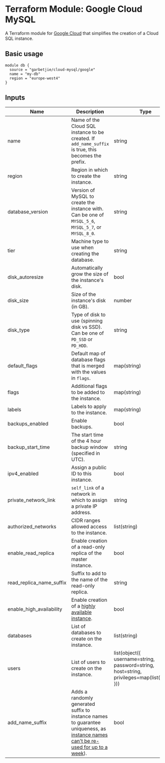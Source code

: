 Terraform Module: Google Cloud MySQL
====================================

A Terraform module for [Google Cloud](https://cloud.google.com) that simplifies the creation of a Cloud SQL instance.

## Basic usage

```hcl-terraform
module db {
  source = "garbetjie/cloud-mysql/google"
  name = "my-db"
  region = "europe-west4"
}
```

## Inputs

| Name                     | Description                                                                                                                                                                                                       | Type                                                                                          | Default                                                                                                                                                      | Required |
|--------------------------|-------------------------------------------------------------------------------------------------------------------------------------------------------------------------------------------------------------------|-----------------------------------------------------------------------------------------------|--------------------------------------------------------------------------------------------------------------------------------------------------------------|----------|
| name                     | Name of the Cloud SQL instance to be created. If `add_name_suffix` is true, this becomes the prefix.                                                                                                              | string                                                                                        |                                                                                                                                                              | Yes      |
| region                   | Region in which to create the instance.                                                                                                                                                                           | string                                                                                        |                                                                                                                                                              | Yes      |
| database_version         | Version of MySQL to create the instance with. Can be one of `MYSQL_5_6`, `MYSQL_5_7`, or `MYSQL_8_0`.                                                                                                             | string                                                                                        | `MYSQL_8_0`                                                                                                                                                  | No       |
| tier                     | Machine type to use when creating the database.                                                                                                                                                                   | string                                                                                        | `db-f1-micro`                                                                                                                                                | No       |
| disk_autoresize          | Automatically grow the size of the instance's disk.                                                                                                                                                               | bool                                                                                          | `true`                                                                                                                                                       | No       |
| disk_size                | Size of the instance's disk (in GB).                                                                                                                                                                              | number                                                                                        | `10`                                                                                                                                                         | No       |
| disk_type                | Type of disk to use (spinning disk vs SSD). Can be one of `PD_SSD` or `PD_HDD`.                                                                                                                                   | string                                                                                        | `PD_HDD`                                                                                                                                                     | No       |
| default_flags            | Default map of database flags that is merged with the values in `flags`.                                                                                                                                          | map(string)                                                                                   | `{character_set_server="utf8mb4", query_cache_type="0", query_cache_size="0", default_time_zone="+00:00", event_scheduler="on", innodb_file_per_table="on"}` | No       |
| flags                    | Additional flags to be added to the instance.                                                                                                                                                                     | map(string)                                                                                   | `{}`                                                                                                                                                         | No       |
| labels                   | Labels to apply to the instance.                                                                                                                                                                                  | map(string)                                                                                   | `{}`                                                                                                                                                         | No       |
| backups_enabled          | Enable backups.                                                                                                                                                                                                   | bool                                                                                          | `true`                                                                                                                                                       | No       |
| backup_start_time        | The start time of the 4 hour backup window (specified in UTC).                                                                                                                                                    | string                                                                                        | `00:00`                                                                                                                                                      | No       |
| ipv4_enabled             | Assign a public ID to this instance.                                                                                                                                                                              | bool                                                                                          | `true`                                                                                                                                                       | No       |
| private_network_link     | `self_link` of a network in which to assign a private IP address.                                                                                                                                                 | string                                                                                        | `null`                                                                                                                                                       | No       |
| authorized_networks      | CIDR ranges allowed access to the instance.                                                                                                                                                                       | list(string)                                                                                  | `[]`                                                                                                                                                         | No       |
| enable_read_replica      | Enable creation of a read-only replica of the master instance.                                                                                                                                                    | bool                                                                                          | `false`                                                                                                                                                      | No       |
| read_replica_name_suffix | Suffix to add to the name of the read-only replica.                                                                                                                                                               | string                                                                                        | `-readonly`                                                                                                                                                  | No       |
| enable_high_availability | Enable creation of a [highly available instance](https://cloud.google.com/sql/docs/mysql/high-availability).                                                                                                      | bool                                                                                          | `false`                                                                                                                                                      | No       |
| databases                | List of databases to create on the instance.                                                                                                                                                                      | list(string)                                                                                  | `[]`                                                                                                                                                         | No       |
| users                    | List of users to create on the instance.                                                                                                                                                                          | list(object({ username=string, password=string, host=string, privileges=map(list(string)) })) | `[]`                                                                                                                                                         | No       |
| add_name_suffix          | Adds a randomly generated suffix to instance names to guarantee uniqueness, as [instance names can't be re-used for up to a week](https://cloud.google.com/sql/docs/mysql/instance-settings#instance-id-2ndgen)). | bool                                                                                          | `true`                                                                                                                                                       | No       |